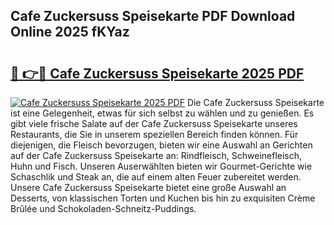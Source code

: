 ## Cafe Zuckersuss Speisekarte PDF Download Online 2025 fKYaz

# <h2><a href="http://gcbxol.nevu.top/?p=Cafe+Zuckersuss+Speisekarte">🔗 👉🔴 Cafe Zuckersuss Speisekarte 2025 PDF</a></h2>

[![Cafe Zuckersuss Speisekarte 2025 PDF](https://i.imgur.com/dBaPXMq.png)](http://gcbxol.nevu.top/?p=Cafe+Zuckersuss+Speisekarte)
Die Cafe Zuckersuss Speisekarte ist eine Gelegenheit, etwas für sich selbst zu wählen und zu genießen. Es gibt viele frische Salate auf der Cafe Zuckersuss Speisekarte unseres Restaurants, die Sie in unserem speziellen Bereich finden können. Für diejenigen, die Fleisch bevorzugen, bieten wir eine Auswahl an Gerichten auf der Cafe Zuckersuss Speisekarte an: Rindfleisch, Schweinefleisch, Huhn und Fisch. Unseren Auserwählten bieten wir Gourmet-Gerichte wie Schaschlik und Steak an, die auf einem alten Feuer zubereitet werden. Unsere Cafe Zuckersuss Speisekarte bietet eine große Auswahl an Desserts, von klassischen Torten und Kuchen bis hin zu exquisiten Crème Brûlée und Schokoladen-Schneitz-Puddings.
